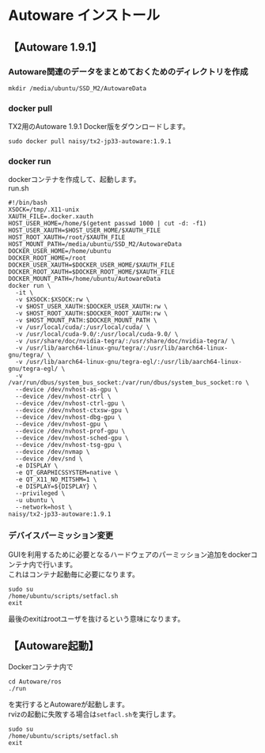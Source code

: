 # Autoware インストール

## 【Autoware 1.9.1】
### Autoware関連のデータをまとめておくためのディレクトリを作成
```
mkdir /media/ubuntu/SSD_M2/AutowareData
```

### docker pull
TX2用のAutoware 1.9.1 Docker版をダウンロードします。<br>
```
sudo docker pull naisy/tx2-jp33-autoware:1.9.1
```

### docker run
dockerコンテナを作成して、起動します。<br>
run.sh<br>
```
#!/bin/bash
XSOCK=/tmp/.X11-unix
XAUTH_FILE=.docker.xauth
HOST_USER_HOME=/home/$(getent passwd 1000 | cut -d: -f1)
HOST_USER_XAUTH=$HOST_USER_HOME/$XAUTH_FILE
HOST_ROOT_XAUTH=/root/$XAUTH_FILE
HOST_MOUNT_PATH=/media/ubuntu/SSD_M2/AutowareData
DOCKER_USER_HOME=/home/ubuntu
DOCKER_ROOT_HOME=/root
DOCKER_USER_XAUTH=$DOCKER_USER_HOME/$XAUTH_FILE
DOCKER_ROOT_XAUTH=$DOCKER_ROOT_HOME/$XAUTH_FILE
DOCKER_MOUNT_PATH=/home/ubuntu/AutowareData
docker run \
  -it \
  -v $XSOCK:$XSOCK:rw \
  -v $HOST_USER_XAUTH:$DOCKER_USER_XAUTH:rw \
  -v $HOST_ROOT_XAUTH:$DOCKER_ROOT_XAUTH:rw \
  -v $HOST_MOUNT_PATH:$DOCKER_MOUNT_PATH \
  -v /usr/local/cuda/:/usr/local/cuda/ \
  -v /usr/local/cuda-9.0/:/usr/local/cuda-9.0/ \
  -v /usr/share/doc/nvidia-tegra/:/usr/share/doc/nvidia-tegra/ \
  -v /usr/lib/aarch64-linux-gnu/tegra/:/usr/lib/aarch64-linux-gnu/tegra/ \
  -v /usr/lib/aarch64-linux-gnu/tegra-egl/:/usr/lib/aarch64-linux-gnu/tegra-egl/ \
  -v /var/run/dbus/system_bus_socket:/var/run/dbus/system_bus_socket:ro \
  --device /dev/nvhost-as-gpu \
  --device /dev/nvhost-ctrl \
  --device /dev/nvhost-ctrl-gpu \
  --device /dev/nvhost-ctxsw-gpu \
  --device /dev/nvhost-dbg-gpu \
  --device /dev/nvhost-gpu \
  --device /dev/nvhost-prof-gpu \
  --device /dev/nvhost-sched-gpu \
  --device /dev/nvhost-tsg-gpu \
  --device /dev/nvmap \
  --device /dev/snd \
  -e DISPLAY \
  -e QT_GRAPHICSSYSTEM=native \
  -e QT_X11_NO_MITSHM=1 \
  -e DISPLAY=${DISPLAY} \
  --privileged \
  -u ubuntu \
  --network=host \
naisy/tx2-jp33-autoware:1.9.1
```

### デバイスパーミッション変更
GUIを利用するために必要となるハードウェアのパーミッション追加をdockerコンテナ内で行います。<br>
これはコンテナ起動毎に必要になります。<br>
```
sudo su
/home/ubuntu/scripts/setfacl.sh
exit
```
最後のexitはrootユーザを抜けるという意味になります。<br>


## 【Autoware起動】
Dockerコンテナ内で
```
cd Autoware/ros
./run
```
を実行するとAutowareが起動します。<br>
rvizの起動に失敗する場合は`setfacl.sh`を実行します。<br>
```
sudo su
/home/ubuntu/scripts/setfacl.sh
exit
```
